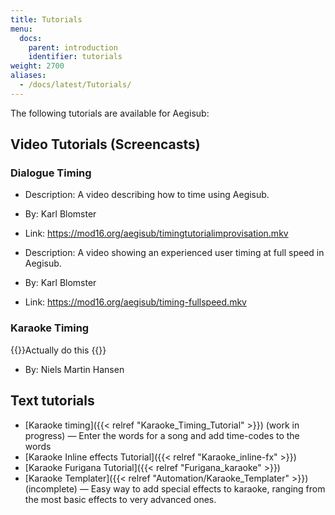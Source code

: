 ```yaml
---
title: Tutorials
menu:
  docs:
    parent: introduction
    identifier: tutorials
weight: 2700
aliases:
  - /docs/latest/Tutorials/
---
```


The following tutorials are available for Aegisub:

## Video Tutorials (Screencasts)

### Dialogue Timing

- Description: A video describing how to time using Aegisub.

- By: Karl Blomster

- Link: <https://mod16.org/aegisub/timingtutorialimprovisation.mkv>

- Description: A video showing an experienced user timing at full speed in Aegisub.

- By: Karl Blomster

- Link: <https://mod16.org/aegisub/timing-fullspeed.mkv>

### Karaoke Timing

{{<todo>}}Actually do this {{</todo>}}

- By: Niels Martin Hansen

## Text tutorials

- [Karaoke timing]({{< relref "Karaoke_Timing_Tutorial" >}}) (work in progress) — Enter the words for a song and add time-codes to the words
- [Karaoke Inline effects Tutorial]({{< relref "Karaoke_inline-fx" >}})
- [Karaoke Furigana Tutorial]({{< relref "Furigana_karaoke" >}})
- [Karaoke Templater]({{< relref "Automation/Karaoke_Templater" >}}) (incomplete) — Easy way to add special effects to karaoke, ranging from the most basic effects to very advanced ones.
